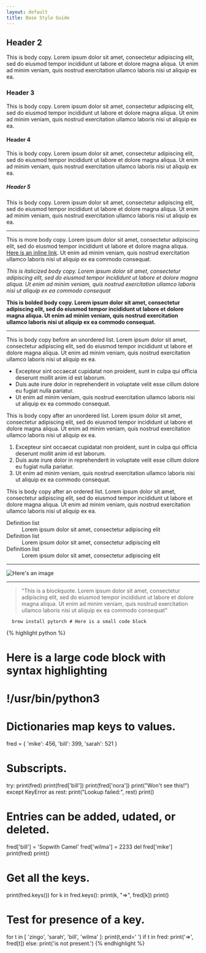 ```yaml
---
layout: default
title: Base Style Guide
---
```


## Header 2
This is body copy. Lorem ipsum dolor sit amet, consectetur adipiscing elit, sed do eiusmod tempor incididunt ut labore et dolore magna aliqua. Ut enim ad minim veniam, quis nostrud exercitation ullamco laboris nisi ut aliquip ex ea.

### Header 3

This is body copy. Lorem ipsum dolor sit amet, consectetur adipiscing elit, sed do eiusmod tempor incididunt ut labore et dolore magna aliqua. Ut enim ad minim veniam, quis nostrud exercitation ullamco laboris nisi ut aliquip ex ea.

#### Header 4

This is body copy. Lorem ipsum dolor sit amet, consectetur adipiscing elit, sed do eiusmod tempor incididunt ut labore et dolore magna aliqua. Ut enim ad minim veniam, quis nostrud exercitation ullamco laboris nisi ut aliquip ex ea.

##### Header 5

This is body copy. Lorem ipsum dolor sit amet, consectetur adipiscing elit, sed do eiusmod tempor incididunt ut labore et dolore magna aliqua. Ut enim ad minim veniam, quis nostrud exercitation ullamco laboris nisi ut aliquip ex ea.

---

This is more body copy. Lorem ipsum dolor sit amet, consectetur adipiscing elit, sed do eiusmod tempor incididunt ut labore et dolore magna aliqua. [Here is an inline link](#). Ut enim ad minim veniam, quis nostrud exercitation ullamco laboris nisi ut aliquip ex ea commodo consequat.

_This is italicized body copy. Lorem ipsum dolor sit amet, consectetur adipiscing elit, sed do eiusmod tempor incididunt ut labore et dolore magna aliqua. Ut enim ad minim veniam, quis nostrud exercitation ullamco laboris nisi ut aliquip ex ea commodo consequat_

**This is bolded body copy. Lorem ipsum dolor sit amet, consectetur adipiscing elit, sed do eiusmod tempor incididunt ut labore et dolore magna aliqua. Ut enim ad minim veniam, quis nostrud exercitation ullamco laboris nisi ut aliquip ex ea commodo consequat.**

---

This is body copy before an unordered list. Lorem ipsum dolor sit amet, consectetur adipiscing elit, sed do eiusmod tempor incididunt ut labore et dolore magna aliqua. Ut enim ad minim veniam, quis nostrud exercitation ullamco laboris nisi ut aliquip ex ea.

- Excepteur sint occaecat cupidatat non proident, sunt in culpa qui officia deserunt mollit anim id est laborum.
- Duis aute irure dolor in reprehenderit in voluptate velit esse cillum dolore eu fugiat nulla pariatur.
- Ut enim ad minim veniam, quis nostrud exercitation ullamco laboris nisi ut aliquip ex ea commodo consequat.

This is body copy after an unordered list. Lorem ipsum dolor sit amet, consectetur adipiscing elit, sed do eiusmod tempor incididunt ut labore et dolore magna aliqua. Ut enim ad minim veniam, quis nostrud exercitation ullamco laboris nisi ut aliquip ex ea.

1. Excepteur sint occaecat cupidatat non proident, sunt in culpa qui officia deserunt mollit anim id est laborum.
2. Duis aute irure dolor in reprehenderit in voluptate velit esse cillum dolore eu fugiat nulla pariatur.
3. Ut enim ad minim veniam, quis nostrud exercitation ullamco laboris nisi ut aliquip ex ea commodo consequat.

This is body copy after an ordered list. Lorem ipsum dolor sit amet, consectetur adipiscing elit, sed do eiusmod tempor incididunt ut labore et dolore magna aliqua. Ut enim ad minim veniam, quis nostrud exercitation ullamco laboris nisi ut aliquip ex ea.

<dl>
  <dt>Definition list</dt>
  <dd>Lorem ipsum dolor sit amet, consectetur adipiscing elit</dd>

  <dt>Definition list</dt>
  <dd>Lorem ipsum dolor sit amet, consectetur adipiscing elit</dd>

  <dt>Definition list</dt>
  <dd>Lorem ipsum dolor sit amet, consectetur adipiscing elit</dd>
</dl>

---

![Here's an image](http://via.placeholder.com/1000x200/e44c2c/ffffff "Sample image")

---

> "This is a blockquote. Lorem ipsum dolor sit amet, consectetur adipiscing elit, sed do eiusmod tempor incididunt ut labore et dolore magna aliqua. Ut enim ad minim veniam, quis nostrud exercitation ullamco laboris nisi ut aliquip ex ea commodo consequat"

```
  brew install pytorch # Here is a small code block
```

{% highlight python %}
# Here is a large code block with syntax highlighting

# !/usr/bin/python3

# Dictionaries map keys to values.

fred = { 'mike': 456, 'bill': 399, 'sarah': 521 }

# Subscripts.
try:
    print(fred)
    print(fred['bill'])
    print(fred['nora'])
    print("Won't see this!")
except KeyError as rest:
    print("Lookup failed:", rest)
print()

# Entries can be added, udated, or deleted.
fred['bill'] = 'Sopwith Camel'
fred['wilma'] = 2233
del fred['mike']
print(fred)
print()

# Get all the keys.
print(fred.keys())
for k in fred.keys():
    print(k, "=>", fred[k])
print()

# Test for presence of a key.
for t in [ 'zingo', 'sarah', 'bill', 'wilma' ]:
    print(t,end=' ')
    if t in fred:
        print('=>', fred[t])
    else:
        print('is not present.')
{% endhighlight %}
